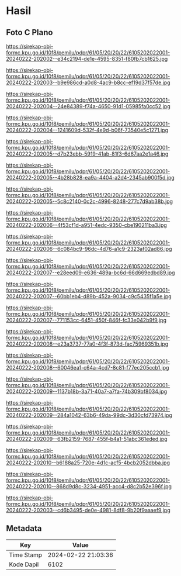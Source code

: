 # Hasil

## Foto C Plano

https://sirekap-obj-formc.kpu.go.id/10f8/pemilu/pdpr/61/05/20/20/22/6105202022001-20240222-202002--e34c2194-de1e-4595-8351-f80fb7cb1625.jpg

https://sirekap-obj-formc.kpu.go.id/10f8/pemilu/pdpr/61/05/20/20/22/6105202022001-20240222-202003--b9e986cd-a0d8-4ac9-b8cc-ef19d37f57de.jpg

https://sirekap-obj-formc.kpu.go.id/10f8/pemilu/pdpr/61/05/20/20/22/6105202022001-20240222-202004--24e84389-f74a-4650-91d1-05985fa0cc52.jpg

https://sirekap-obj-formc.kpu.go.id/10f8/pemilu/pdpr/61/05/20/20/22/6105202022001-20240222-202004--1241609d-532f-4e9d-b06f-73540e5c1271.jpg

https://sirekap-obj-formc.kpu.go.id/10f8/pemilu/pdpr/61/05/20/20/22/6105202022001-20240222-202005--d7b23ebb-5919-41ab-81f3-6d67aa2e1a46.jpg

https://sirekap-obj-formc.kpu.go.id/10f8/pemilu/pdpr/61/05/20/20/22/6105202022001-20240222-202005--4b28b828-ea9a-4404-a2d4-2345ab900f5d.jpg

https://sirekap-obj-formc.kpu.go.id/10f8/pemilu/pdpr/61/05/20/20/22/6105202022001-20240222-202005--5c8c2140-0c2c-4996-8248-277c7d9ab38b.jpg

https://sirekap-obj-formc.kpu.go.id/10f8/pemilu/pdpr/61/05/20/20/22/6105202022001-20240222-202006--4f53cf1d-a951-4edc-9350-cbe190211ba3.jpg

https://sirekap-obj-formc.kpu.go.id/10f8/pemilu/pdpr/61/05/20/20/22/6105202022001-20240222-202006--6c084bc9-96dc-4d76-a1c9-2323af02ad86.jpg

https://sirekap-obj-formc.kpu.go.id/10f8/pemilu/pdpr/61/05/20/20/22/6105202022001-20240222-202007--e28eed09-e636-489a-bc6d-66d669edbd89.jpg

https://sirekap-obj-formc.kpu.go.id/10f8/pemilu/pdpr/61/05/20/20/22/6105202022001-20240222-202007--60bb1eb4-d89b-452a-9034-c9c5435f1a5e.jpg

https://sirekap-obj-formc.kpu.go.id/10f8/pemilu/pdpr/61/05/20/20/22/6105202022001-20240222-202007--771153cc-6451-450f-846f-fc33e042b9f9.jpg

https://sirekap-obj-formc.kpu.go.id/10f8/pemilu/pdpr/61/05/20/20/22/6105202022001-20240222-202008--e23a3737-77a0-4f3f-873d-fac75969351b.jpg

https://sirekap-obj-formc.kpu.go.id/10f8/pemilu/pdpr/61/05/20/20/22/6105202022001-20240222-202008--60046ea1-c64a-4cd7-8c81-f77ec205ccb1.jpg

https://sirekap-obj-formc.kpu.go.id/10f8/pemilu/pdpr/61/05/20/20/22/6105202022001-20240222-202009--1137b18b-3a71-40a7-a7fa-74b309bf8034.jpg

https://sirekap-obj-formc.kpu.go.id/10f8/pemilu/pdpr/61/05/20/20/22/6105202022001-20240222-202009--284a1042-63b6-49da-99dc-3d30cfd73974.jpg

https://sirekap-obj-formc.kpu.go.id/10f8/pemilu/pdpr/61/05/20/20/22/6105202022001-20240222-202009--63fb2159-7687-455f-b4a1-51abc361eded.jpg

https://sirekap-obj-formc.kpu.go.id/10f8/pemilu/pdpr/61/05/20/20/22/6105202022001-20240222-202010--b6188a25-720e-4d1c-acf5-4bcb2052dbba.jpg

https://sirekap-obj-formc.kpu.go.id/10f8/pemilu/pdpr/61/05/20/20/22/6105202022001-20240222-202010--868d9d8c-3234-4951-acc4-d8c2b52e396f.jpg

https://sirekap-obj-formc.kpu.go.id/10f8/pemilu/pdpr/61/05/20/20/22/6105202022001-20240222-202003--cd6b3495-de0e-4981-8df8-9b20f9aaaef9.jpg


## Metadata

| Key        | Value               |
| ---------- | ------------------- |
| Time Stamp | 2024-02-22 21:03:36 |
| Kode Dapil | 6102                |



